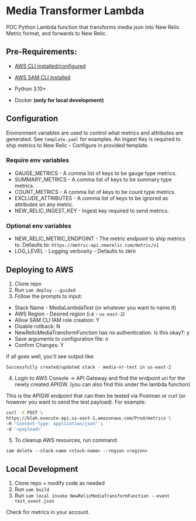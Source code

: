 # Media Transformer Lambda

POC Python Lambda function that transforms media json into New Relic Metric format, and forwards to New Relic.


## Pre-Requirements:
* [AWS CLI installed/configured](https://medium.com/@jeffreyomoakah/installing-aws-cli-using-homebrew-a-simple-guide-486df9da3092)
* [AWS SAM CLI installed](https://formulae.brew.sh/formula/aws-sam-cli)
* Python 3.10+

* Docker **(only for local development)**


## Configuration
Environment variables are used to control what metrics and attributes are generated. See `template.yaml` for examples. An Ingest Key is required to ship metrics to New Relic - Configure in provided template.

### Require env variables
* GAUGE_METRICS - A comma list of keys to be gauge type metrics.
* SUMMARY_METRICS - A comma list of keys to be summary type metrics.
* COUNT_METRICS - A comma list of keys to be count type metrics.
* EXCLUDE_ATTRIBUTES - A comma list of keys to be ignored as attributes on any metric.
* NEW_RELIC_INGEST_KEY - Ingest key required to send metrics.

### Optional env variables
* NEW_RELIC_METRIC_ENDPOINT - The metric endpoint to ship metrics to. Defaults to: `https://metric-api.newrelic.com/metric/v1`
* LOG_LEVEL - Logging verbosity - Defaults to `INFO`

## Deploying to AWS
1. Clone repo
2. Run `sam deploy --guided`
3. Follow the prompts to input:
* Stack Name - MediaLambdaTest (or whatever you want to name it)
* AWS Region - Desired region (i.e - `us-east-2`)
* Allow SAM CLI IAM role creation: Y
* Disable rollback: N
* NewRelicMediaTransformFunction has no authentication. Is this okay?: y
* Save arguments to configuration file: n
* Confirm Changes: Y

If all goes well, you'll see output like:

```
Successfully created/updated stack - media-nr-test in us-east-2
```

4. Login to AWS Console -> API Gateway and find the endpoint uri for the newly created APIGW. (you can also find this under the lambda function)

This is the APIGW endpoint that can then be tested via Postman or curl (or however you want to send the test payload). For example:

```bash
curl -X POST \ 
https://blah.execute-api.us-east-1.amazonaws.com/Prod/metrics \
-H "Content-Type: application/json" \
-d '<payload>'
```


5. To cleanup AWS resources, run command:

```
sam delete --stack-name <stack-name> --region <region>
```


## Local Development
1. Clone repo + modify code as needed
2. Run `sam build`
3. Run `sam local invoke NewRelicMediaTransformFunction --event test_event.json`

Check for metrics in your account.